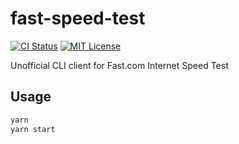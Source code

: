 # fast-speed-test

[![CI Status](https://github.com/ciffelia/fast-speed-test/workflows/CI/badge.svg?branch=master)](https://github.com/ciffelia/fast-speed-test/actions?query=workflow%3ACI+branch%3Amaster)
[![MIT License](https://img.shields.io/badge/license-MIT-blue.svg?style=flat)](LICENSE)

Unofficial CLI client for Fast.com Internet Speed Test

## Usage

```bash
yarn
yarn start
```
